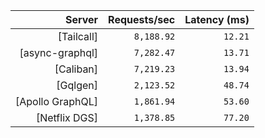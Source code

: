 <!-- PERFORMANCE_RESULTS_START -->

| Server | Requests/sec | Latency (ms) |
|--------:|--------------:|--------------:|
| [Tailcall] | `8,188.92` | `12.21` |
| [async-graphql] | `7,282.47` | `13.71` |
| [Caliban] | `7,219.23` | `13.94` |
| [Gqlgen] | `2,123.52` | `48.74` |
| [Apollo GraphQL] | `1,861.94` | `53.60` |
| [Netflix DGS] | `1,378.85` | `77.20` |

<!-- PERFORMANCE_RESULTS_END -->
